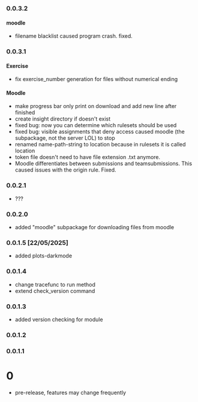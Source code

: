 ### 0.0.3.2

#### moodle

- filename blacklist caused program crash. fixed.

### 0.0.3.1

#### Exercise

- fix exercise_number generation for files without numerical ending

#### Moodle

- make progress bar only print on download and add new line after finished
- create insight directory if doesn't exist
- fixed bug: now you can determine which rulesets should be used
- fixed bug: visible assignments that deny access caused moodle (the subpackage, not the server LOL) to stop
- renamed name-path-string to location because in rulesets it is called location
- token file doesn't need to have file extension .txt anymore.
- Moodle differentiates between submissions and teamsubmissions. This caused issues with the origin rule. Fixed.

### 0.0.2.1

- ???

### 0.0.2.0

- added "moodle" subpackage for downloading files from moodle

### 0.0.1.5 [22/05/2025]

- added plots-darkmode


### 0.0.1.4

- change tracefunc to run method
- extend check_version command

### 0.0.1.3

- added version checking for module

### 0.0.1.2

### 0.0.1.1

# 0

- pre-release, features may change frequently
